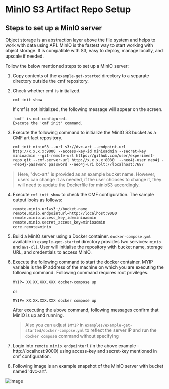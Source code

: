 # MinIO S3 Artifact Repo Setup
## Steps to set up a MinIO server
Object storage is an abstraction layer above the file system and helps to work with data using API.
MinIO is the fastest way to start working with object storage.
It is compatible with S3, easy to deploy, manage locally, and upscale if needed.

Follow the below mentioned steps to set up a MinIO server:

1. Copy contents of the `example-get-started` directory to a separate directory outside the cmf repository.


2. Check whether cmf is initialized.
   ```
   cmf init show
   ```
   If cmf is not initialized, the following message will appear on the screen.
   ```
   'cmf' is not configured.
   Execute the 'cmf init' command.
   ```

3.  Execute the following command to initialize the MinIO S3 bucket as a CMF artifact repository.
    ```
    cmf init minioS3 --url s3://dvc-art --endpoint-url http://x.x.x.x:9000 --access-key-id minioadmin --secret-key minioadmin --git-remote-url https://github.com/user/experiment-repo.git --cmf-server-url http://x.x.x.x:8080  --neo4j-user neo4j --neo4j-password password --neo4j-uri bolt://localhost:7687
    ```
    
   > Here, "dvc-art" is provided as an example bucket name. However, users can change it as needed, if the user chooses to change it, they will need to update the Dockerfile for minioS3 accordingly.

4. Execute `cmf init show` to check the CMF configuration. The sample output looks as follows:
   ```
   remote.minio.url=s3://bucket-name
   remote.minio.endpointurl=http://localhost:9000
   remote.minio.access_key_id=minioadmin
   remote.minio.secret_access_key=minioadmin
   core.remote=minio
   ```

5. Build a MinIO server using a Docker container. `docker-compose.yml` available in `example-get-started` directory provides two services: `minio` and `aws-cli`.
   User will initialise the repository with bucket name, storage URL, and credentials to access MinIO.
6. Execute the following command to start the docker container. MYIP variable is the IP address of the machine on which you are executing the following command. Following command requires root privileges.
   ```
   MYIP= XX.XX.XXX.XXX docker-compose up
   ```
   or
   ```
   MYIP= XX.XX.XXX.XXX docker compose up
   ```
   After executing the above command, following messages confirm that MinIO is up and running.
   > Also you can adjust `$MYIP` in `examples/example-get-started/docker-compose.yml` to reflect the server IP and run the `docker compose` command without specifying 
7. Login into `remote.minio.endpointurl` (in the above example - http://localhost:9000) using access-key and secret-key mentioned in cmf configuration.

8. Following image is an example snapshot of the MinIO server with bucket named 'dvc-art'.

![image](https://miro.medium.com/max/1100/1*sIOUllU2O6YGdT7ARoY-xw.webp)
